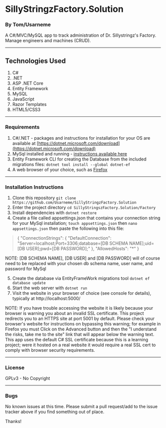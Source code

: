 # SillyStringzFactory.Solution

### By Tom/Usarneme


A C#/MVC/MySQL app to track administration of Dr. Sillystringz's Factory. Manage engineers and machines (CRUD).

---

## Technologies Used

1. C#
2. .NET
3. ASP .NET Core
4. Entity Framework
5. MySQL
6. JavaScript
7. Razor Templates
8. HTML5/CSS3

---


### Requirements

1. C#/.NET - packages and instructions for installation for your OS are available at [https://dotnet.microsoft.com/download](https://dotnet.microsoft.com/download)
2. MySql installed and running - [instructions available here](https://dev.mysql.com/doc/mysql-installation-excerpt/5.7/en/)
3. Entity Framework CLI for creating the Database from the included migrations files: `dotnet tool install --global dotnet-ef`
4. A web browser of your choice, such as [Firefox](https://www.mozilla.org/en-US/firefox/new/)

---

### Installation Instructions

1. Clone this repository `git clone https://github.com/Usarneme/SillyStringzFactory.Solution`
2. Enter the project directory `cd SillyStringszFactory.Solution/Factory`
3. Install dependencies with `dotnet restore`
4. Create a file called appsettings.json that contains your connection string for your MySql installation; `touch appsettings.json` then `nano appsettings.json` then paste the following into this file:
> {
  "ConnectionStrings": {
    "DefaultConnection": "Server=localhost;Port=3306;database=[DB SCHEMA NAME];uid=[DB USER];pwd=[DB PASSWORD];"
  },
  "AllowedHosts": "*"
}

NOTE: [DB SCHEMA NAME], [DB USER] and [DB PASSWORD] will of course need to be replaced with your chosen db schema name, user name, and password for MySql

5. Create the database via EntityFrameWork migrations tool `dotnet ef database update`
6. Start the web server with `dotnet run`
7. Visit the website in your browser of choice (see console for details), typically at http://localhost:5000/

NOTE: If you have trouble accessing the website it is likely because your browser is warning you about an invalid SSL certificate. This project redirects you to an HTTPS site at port 5001 by default. Please check your browser's website for instructions on bypassing this warning; for example in Firefox you must Click on the Advanced button and then the "I understand the risks, take me to the site" link that will appear below the warning text. This app uses the default C# SSL certificate because this is a learning project; were it hosted on a real website it would require a real SSL cert to comply with browser security requirements.

---

### License

GPLv3 - No Copyright

---

### Bugs

No known issues at this time. Please submit a pull request/add to the issue tracker above if you find something out of place.

Thanks!